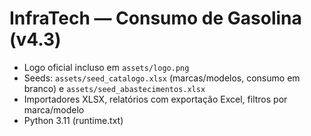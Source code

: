 
# InfraTech — Consumo de Gasolina (v4.3)
- Logo oficial incluso em `assets/logo.png`
- Seeds: `assets/seed_catalogo.xlsx` (marcas/modelos, consumo em branco) e `assets/seed_abastecimentos.xlsx`
- Importadores XLSX, relatórios com exportação Excel, filtros por marca/modelo
- Python 3.11 (runtime.txt)

